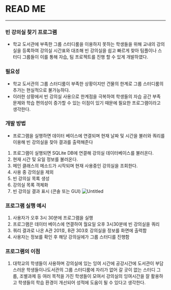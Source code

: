 # READ ME 
-----------------
### 빈 강의실 찾기 프로그램 
 - 학교 도서관에 부족한 그룹 스터디룸을 이용하지 못하는 학생들을 위해 교내의 강의실을 등록하여 강의실 시간표와 대조해 빈 강의실을 쉽고 빠르게 찾아 팀플이나 스터디 그룹들이 이를 통해 자습, 팀 프로젝트를 진행 할 수 있게 개발하였다.

### 필요성
- 학교 도서관의 그룹 스터디룸이 부족한 상황이지만 건물의 한계로 그룹 스터디룸의 추가는 현실적으로 불가능하다. 
- 이러한 상황에서 빈 강의실 사용으로 한계점을 극복하여 학생들의 자습 공간 부족 문제와 학습 편의성이 증가할 수 있는 이점이 있기 때문에 필요한 프로그램이라고 생각한다.

### 개발 방법 
 -  프로그램을 실행하면 데이터 베이스에 연결되며 현재 날짜 및 시간을 불러와 쿼리를 이용해 빈 강의실을 찾아 결과를 출력해준다
 
1.  프로그램이 실행되면 SQLite DB에 연결해 강의실 데이터베이스를 불러온다.
2. 현재 시간 및 요일 정보를 불러온다.
3. 메인 클래스의 메소드가 시작되며 현재 사용중인 강의실을 조회한다.
4. 사용 중 강의실을 제외
5. 빈 강의실 목록 생성
6. 강의실 목록 객체화
7. 빈 강의실 결과 표시 (콘솔 또는 GUI)
  ![Untitled]()
 
### 프로그램 실행 예시 
1. 사용자가 오후 3시 30분에 프로그램을 실행
2. 프로그램은 데이터 베이스에 연결하여 월요일 오후 3시30분에 빈 강의실을 쿼리
3. 쿼리 결과로 나온 A관 201호, B관 303호 강의실을 정보를 화면에 출력함
4. 사용자는 정보를 확인 후 해당 강의실에가 그룹 스터디를 진행함
### 프로그램의 이점
1.  대학교의 학생들이 사용하며  강의실에 있는 잉여 시간에 공강시간에 도서관이 부담스러운 학생들이나도서관의 그룹 스터디룸에 자리가 없어 갈 곳이 없는 스터디 그룹, 조별과제 등 여러 목적을 가진 학생들이 모여서 강의실의 잉여시간을 잘 활용하고 학생들의 학습 환경이 개선되어 성적에 도움이 될 수 있다고 생각한다.   
